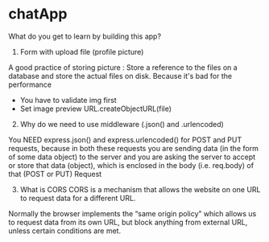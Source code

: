 # chatApp

What do you get to learn by building this app?

1. Form with upload file (profile picture)

A good practice of storing picture : Store a reference to the files on a database and store the actual files on disk.
Because it's bad for the performance

- You have to validate img first
- Set image preview URL.createObjectURL(file)

2. Why do we need to use middleware (.json() and .urlencoded)

You NEED express.json() and express.urlencoded() for POST and PUT requests, because in both these requests you are sending data (in the form of some data object) to the server and you are asking the server to accept or store that data (object), which is enclosed in the body (i.e. req.body) of that (POST or PUT) Request

3. What is CORS
   CORS is a mechanism that allows the website on one URL to request data for a different URL.

Normally the browser implements the “same origin policy” which allows us to request data from its own URL, but block anything from external URL, unless certain conditions are met.
